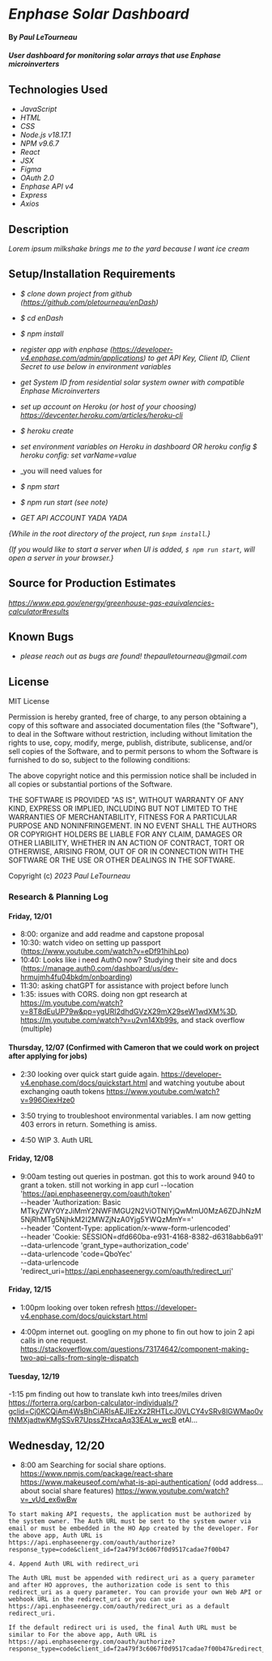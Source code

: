 # _Enphase Solar Dashboard_

#### By _Paul LeTourneau_

#### _User dashboard for monitoring solar arrays that use Enphase microinverters_

## Technologies Used

- _JavaScript_
- _HTML_
- _CSS_
- _Node.js v18.17.1_
- _NPM v9.6.7_
- _React_
- _JSX_
- _Figma_
- _OAuth 2.0_
- _Enphase API v4_
- _Express_
- _Axios_

## Description

_Lorem ipsum milkshake brings me to the yard because I want ice cream_

## Setup/Installation Requirements

- _$ clone down project from github (https://github.com/pletourneau/enDash)_
- _$ cd enDash_
- _$ npm install_

- _register app with enphase (https://developer-v4.enphase.com/admin/applications) to get API Key, Client ID, Client Secret to use below in environment variables_
- _get System ID from residential solar system owner with compatible Enphase Microinverters_
- _set up account on Heroku (or host of your choosing) https://devcenter.heroku.com/articles/heroku-cli_
- _$ heroku create_
- _set environment variables on Heroku in dashboard OR heroku config $ heroku config: set varName=value_
- \_you will need values for
- _$ npm start_
- _$ npm run start (see note)_
- _GET API ACCOUNT YADA YADA_

_{While in the root directory of the project, run `$npm install`.}_

_{If you would like to start a server when UI is added, `$ npm run start`, will open a server in your browser.}_

## Source for Production Estimates

_https://www.epa.gov/energy/greenhouse-gas-equivalencies-calculator#results_

## Known Bugs

- _please reach out as bugs are found! thepaulletourneau@gmail.com_

## License

MIT License

Permission is hereby granted, free of charge, to any person obtaining a copy of this software and associated documentation files (the "Software"), to deal in the Software without restriction, including without limitation the rights to use, copy, modify, merge, publish, distribute, sublicense, and/or sell copies of the Software, and to permit persons to whom the Software is furnished to do so, subject to the following conditions:

The above copyright notice and this permission notice shall be included in all copies or substantial portions of the Software.

THE SOFTWARE IS PROVIDED "AS IS", WITHOUT WARRANTY OF ANY KIND, EXPRESS OR IMPLIED, INCLUDING BUT NOT LIMITED TO THE WARRANTIES OF MERCHANTABILITY, FITNESS FOR A PARTICULAR PURPOSE AND NONINFRINGEMENT. IN NO EVENT SHALL THE AUTHORS OR COPYRIGHT HOLDERS BE LIABLE FOR ANY CLAIM, DAMAGES OR OTHER LIABILITY, WHETHER IN AN ACTION OF CONTRACT, TORT OR OTHERWISE, ARISING FROM, OUT OF OR IN CONNECTION WITH THE SOFTWARE OR THE USE OR OTHER DEALINGS IN THE SOFTWARE.

Copyright (c) _2023_ _Paul LeTourneau_

### Research & Planning Log

#### Friday, 12/01

- 8:00: organize and add readme and capstone proposal
- 10:30: watch video on setting up passport (https://www.youtube.com/watch?v=eDf91hihLpo)
- 10:40: Looks like i need AuthO now? Studying their site and docs (https://manage.auth0.com/dashboard/us/dev-hrmujmh4fu04bkdm/onboarding)
- 11:30: asking chatGPT for assistance with project before lunch
- 1:35: issues with CORS. doing non gpt research at https://m.youtube.com/watch?v=8T8dEuUP79w&pp=ygURI2dhdGVzX29mX29seW1wdXM%3D, https://m.youtube.com/watch?v=u2vn14Xb99s, and stack overflow (multiple)

#### Thursday, 12/07 (Confirmed with Cameron that we could work on project after applying for jobs)

- 2:30 looking over quick start guide again. https://developer-v4.enphase.com/docs/quickstart.html and watching youtube about exchanging oauth tokens https://www.youtube.com/watch?v=996OiexHze0

- 3:50 trying to troubleshoot environmental variables. I am now getting 403 errors in return. Something is amiss.

- 4:50 WIP 3. Auth URL

#### Friday, 12/08

- 9:00am testing out queries in postman. got this to work around 940 to grant a token. still not working in app
  curl --location 'https://api.enphaseenergy.com/oauth/token' \
  --header 'Authorization: Basic MTkyZWY0YzJiMmY2NWFlMGU2N2ViOTNlYjQwMmU0MzA6ZDJhNzM5NjRhMTg5NjhkM2I2MWZjNzA0Yjg5YWQzMmY==' \
  --header 'Content-Type: application/x-www-form-urlencoded' \
  --header 'Cookie: SESSION=dfd660ba-e931-4168-8382-d6318abb6a91' \
  --data-urlencode 'grant_type=authorization_code' \
  --data-urlencode 'code=QboYec' \
  --data-urlencode 'redirect_uri=https://api.enphaseenergy.com/oauth/redirect_uri'

#### Friday, 12/15

- 1:00pm looking over token refresh https://developer-v4.enphase.com/docs/quickstart.html

- 4:00pm internet out. googling on my phone to fin out how to join 2 api calls in one request. https://stackoverflow.com/questions/73174642/component-making-two-api-calls-from-single-dispatch

#### Tuesday, 12/19

-1:15 pm finding out how to translate kwh into trees/miles driven https://forterra.org/carbon-calculator-individuals/?gclid=Cj0KCQiAm4WsBhCiARIsAEJIEzXz2RHTLcJ0VLCY4vSRv8lGWMao0vfNMXjadtwKMgSSvR7UpssZHxcaAq33EALw_wcB etAl...

## Wednesday, 12/20

- 8:00 am Searching for social share options.
  https://www.npmjs.com/package/react-share
  https://www.makeuseof.com/what-is-api-authentication/ (odd address... about social share features)
  https://www.youtube.com/watch?v=_vUd_ex6wBw

```
To start making API requests, the application must be authorized by the system owner. The Auth URL must be sent to the system owner via email or must be embedded in the HO App created by the developer. For the above app, Auth URL is https://api.enphaseenergy.com/oauth/authorize?response_type=code&client_id=f2a479f3c6067f0d9517cadae7f00b47

4. Append Auth URL with redirect_uri

The Auth URL must be appended with redirect_uri as a query parameter and after HO approves, the authorization code is sent to this redirect_uri as a query parameter. You can provide your own Web API or webhook URL in the redirect_uri or you can use https://api.enphaseenergy.com/oauth/redirect_uri as a default redirect_uri.

If the default redirect uri is used, the final Auth URL must be similar to For the above app, Auth URL is https://api.enphaseenergy.com/oauth/authorize?response_type=code&client_id=f2a479f3c6067f0d9517cadae7f00b47&redirect_uri=https://api.enphaseenergy.com/oauth/redirect_uri
```
